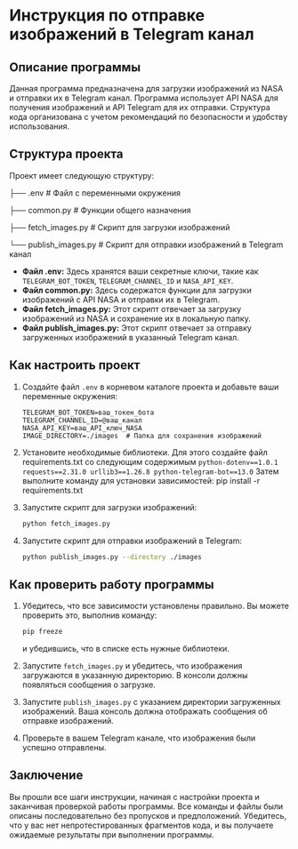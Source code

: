 # Инструкция по отправке изображений в Telegram канал

## Описание программы

Данная программа предназначена для загрузки изображений из NASA и отправки их в Telegram канал. Программа использует API NASA для получения изображений и API Telegram для их отправки. Структура кода организована с учетом рекомендаций по безопасности и удобству использования.

## Структура проекта

Проект имеет следующую структуру:

├── .env # Файл с переменными окружения

├── common.py # Функции общего назначения

├── fetch_images.py # Скрипт для загрузки изображений

└── publish_images.py # Скрипт для отправки изображений в Telegram канал

- **Файл .env:** Здесь хранятся ваши секретные ключи, такие как `TELEGRAM_BOT_TOKEN`, `TELEGRAM_CHANNEL_ID` и `NASA_API_KEY`.
- **Файл common.py:** Здесь содержатся функции для загрузки изображений с API NASA и отправки их в Telegram.
- **Файл fetch_images.py:** Этот скрипт отвечает за загрузку изображений из NASA и сохранение их в локальную папку.
- **Файл publish_images.py:** Этот скрипт отвечает за отправку загруженных изображений в указанный Telegram канал.

## Как настроить проект

1. Создайте файл `.env` в корневом каталоге проекта и добавьте ваши переменные окружения:
   ```
   TELEGRAM_BOT_TOKEN=ваш_токен_бота
   TELEGRAM_CHANNEL_ID=@ваш_канал
   NASA_API_KEY=ваш_API_ключ_NASA
   IMAGE_DIRECTORY=./images  # Папка для сохранения изображений
   ```

2. Установите необходимые библиотеки. Для этого создайте файл requirements.txt со следующим содержимым
   ```python-dotenv==1.0.1 requests==2.31.0 urllib3==1.26.8 python-telegram-bot==13.0```
Затем выполните команду для установки зависимостей: pip install -r requirements.txt
   

3. Запустите скрипт для загрузки изображений:
   ```bash
   python fetch_images.py
   ```

4. Запустите скрипт для отправки изображений в Telegram:
   ```bash
   python publish_images.py --directory ./images
   ```

## Как проверить работу программы

1. Убедитесь, что все зависимости установлены правильно. Вы можете проверить это, выполнив команду:
   ```bash
   pip freeze
   ```
   и убедившись, что в списке есть нужные библиотеки.

2. Запустите `fetch_images.py` и убедитесь, что изображения загружаются в указанную директорию. В консоли должны появляться сообщения о загрузке.

3. Запустите `publish_images.py` с указанием директории загруженных изображений. Ваша консоль должна отображать сообщения об отправке изображений.

4. Проверьте в вашем Telegram канале, что изображения были успешно отправлены.

## Заключение

Вы прошли все шаги инструкции, начиная с настройки проекта и заканчивая проверкой работы программы. Все команды и файлы были описаны последовательно без пропусков и предположений. Убедитесь, что у вас нет непротестированных фрагментов кода, и вы получаете ожидаемые результаты при выполнении программы.

